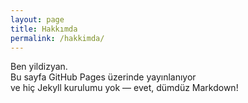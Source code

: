 ```yaml
---
layout: page
title: Hakkımda
permalink: /hakkimda/
---
```


Ben yildizyan.  
Bu sayfa GitHub Pages üzerinde yayınlanıyor  
ve hiç Jekyll kurulumu yok — evet, dümdüz Markdown!
